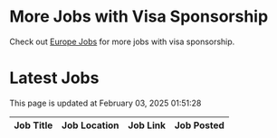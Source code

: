 # More Jobs with Visa Sponsorship

Check out [Europe Jobs](https://github.com/sureshparimi/europejobs#latest-jobs) for more jobs with visa sponsorship.

# Latest Jobs

This page is updated at February 03, 2025 01:51:28

| Job Title | Job Location | Job Link | Job Posted |
| --- | --- | --- | --- |
